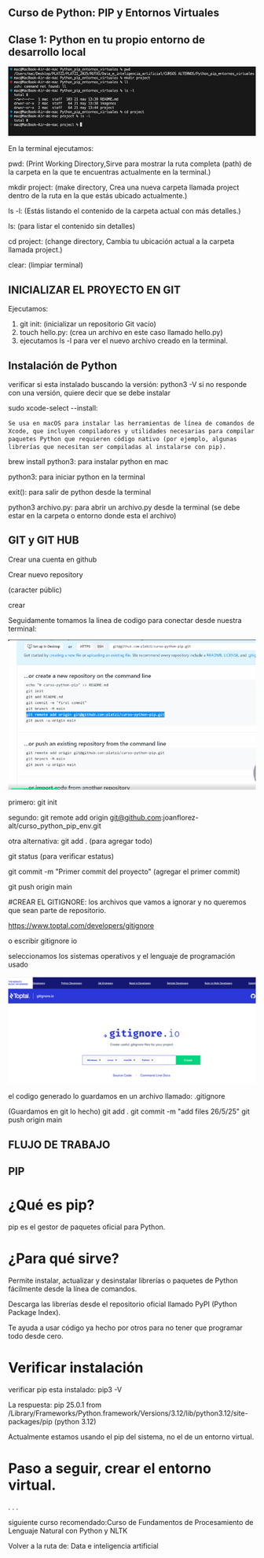 ## Curso de Python: PIP y Entornos Virtuales

## Clase 1: Python en tu propio entorno de desarrollo local

![Texto alternativo](imagenes/image_1.png)

En la terminal ejecutamos:

pwd:
    (Print Working Directory,Sirve para mostrar la ruta completa (path) de la carpeta en la que te encuentras actualmente en la terminal.)

mkdir project:
    (make directory, Crea una nueva carpeta llamada project dentro de la ruta en la que estás ubicado actualmente.)

ls -l:
    (Estás listando el contenido de la carpeta actual con más detalles.)

ls:
    (para listar el contenido sin detalles)

cd project:
    (change directory, Cambia tu ubicación actual a la carpeta llamada project.)

clear:
    (limpiar terminal)

## INICIALIZAR EL PROYECTO EN GIT

Ejecutamos:

1. git init:
        (inicializar un repositorio Git vacío)
2. touch hello.py:
        (crea un archivo en este caso llamado hello.py)
3. ejecutamos ls -l para ver el nuevo archivo creado en la terminal.

## Instalación de Python

verificar si esta instalado buscando la versión: python3 -V
si no responde con una versión, quiere decir que se debe instalar

sudo xcode-select --install: 
    
    Se usa en macOS para instalar las herramientas de línea de comandos de Xcode, que incluyen compiladores y utilidades necesarias para compilar paquetes Python que requieren código nativo (por ejemplo, algunas librerías que necesitan ser compiladas al instalarse con pip).

brew install python3:
    para instalar python en mac

python3:
    para iniciar python en la terminal

exit():
    para salir de python desde la terminal

python3 archivo.py:
    para abrir un archivo.py desde la terminal (se debe estar en la carpeta o entorno donde esta el archivo)

## GIT y GIT HUB

Crear una cuenta en github

Crear nuevo repository

(caracter públic)

crear

Seguidamente tomamos la linea de codigo para conectar desde nuestra terminal:

![Texto alternativo](imagenes/image_2.png)

primero: git init

segundo:
git remote add origin git@github.com:joanflorez-alt/curso_python_pip_env.git

otra alternativa:
git add . (para agregar todo)

git status (para verificar estatus)

git commit -m "Primer commit del proyecto" (agregar el primer commit)

git push origin main


#CREAR EL GITIGNORE: los archivos que vamos a ignorar y no queremos que sean parte de repositorio.

https://www.toptal.com/developers/gitignore

o escribir gitignore io

seleccionamos los sistemas operativos y el lenguaje de programación usado

![Texto alternativo](imagenes/image_3.png)

el codigo generado lo guardamos en un archivo llamado: .gitignore


(Guardamos en git lo hecho)
git add .
git commit -m "add files 26/5/25"
git push origin main

## FLUJO DE TRABAJO



## PIP
# ¿Qué es pip?
pip es el gestor de paquetes oficial para Python.

# ¿Para qué sirve?
Permite instalar, actualizar y desinstalar librerías o paquetes de Python fácilmente desde la línea de comandos.

Descarga las librerías desde el repositorio oficial llamado PyPI (Python Package Index).

Te ayuda a usar código ya hecho por otros para no tener que programar todo desde cero.

# Verificar instalación
verificar pip esta instalado: pip3 -V

La respuesta: pip 25.0.1 from /Library/Frameworks/Python.framework/Versions/3.12/lib/python3.12/site-packages/pip (python 3.12)

 Actualmente estamos usando el pip del sistema, no el de un entorno virtual.

# Paso a seguir, crear el entorno virtual.




.
.
.

siguiente curso recomendado:Curso de Fundamentos de Procesamiento de Lenguaje Natural con Python y NLTK

Volver a la ruta de: Data e inteligencia artificial
